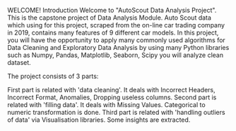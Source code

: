 WELCOME!
Introduction
Welcome to "AutoScout Data Analysis Project". This is the capstone project of Data Analysis Module. Auto Scout data which using for this project, scraped from the on-line car trading company in 2019, contains many features of 9 different car models. In this project, you will have the opportunity to apply many commonly used algorithms for Data Cleaning and Exploratory Data Analysis by using many Python libraries such as Numpy, Pandas, Matplotlib, Seaborn, Scipy you will analyze clean dataset.

The project consists of 3 parts:

First part is related with 'data cleaning'. It deals with Incorrect Headers, Incorrect Format, Anomalies, Dropping useless columns.
Second part is related with 'filling data'. It deals with Missing Values. Categorical to numeric transformation is done.
Third part is related with 'handling outliers of data' via Visualisation libraries. Some insights are extracted.
